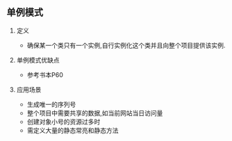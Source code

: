 ## 单例模式

1. 定义
    - 确保某一个类只有一个实例,自行实例化这个类并且向整个项目提供该实例.

2. 单例模式优缺点
    - 参考书本P60
    
3. 应用场景
    - 生成唯一的序列号
    - 整个项目中需要共享的数据,如当前网站当日访问量
    - 创建对象小号的资源过多时
    - 需定义大量的静态常亮和静态方法